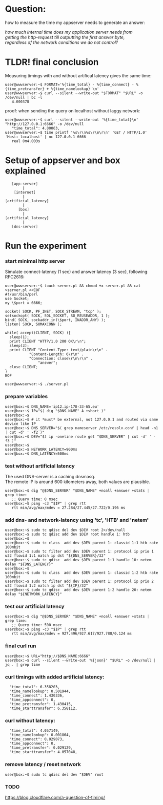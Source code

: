 
# Question:

how to measure the time my appserver needs to generate an answer:  

_how much internal time does my application server needs from  
 getting the http-request till outputting the first answer byte,  
 regardless of the network conditions we do not control?_

# TLDR! final conclusion

Measuring timings with and without artifical latency gives the same time:

```
user@wwwserver:~$ FORMAT='%{time_total} - %{time_connect} - %{time_pretransfer} + %{time_namelookup} \n'
user@wwwserver:~$ curl --silent --write-out "$FORMAT" "$URL" -o /dev/null | bc -l
   4.000378
```

proof: when sending the query on localhost without laggy network:
```
user@wwwserver:~$ curl --silent --write-out '%{time_total}\n' "http://127.0.0.1:6666" -o /dev/null
   "time_total": 4.00063,
user@wwwserver:~$ time printf '%s\r\n%s\r\n\r\n' 'GET / HTTP/1.0' 'Host: localhost' | nc 127.0.0.1 6666
   real	0m4.003s
```


# Setup of appserver and box explained
```
   [app-server]
        |
    [internet]
        |
[artificial_latency]
        |
      [box]
        |
[artificial_latency]
        |
   [dns-server]
```

# Run the experiment

### start minimal http server

Simulate connect-latency (1 sec) and answer latency (3 sec), following RFC2616:
```
user@wwwserver:~$ touch server.pl && chmod +x server.pl && cat >server.pl <<EOF
#!/usr/bin/perl
use Socket;
my \$port = 6666;

socket( SOCK, PF_INET, SOCK_STREAM, "tcp" );
setsockopt( SOCK, SOL_SOCKET, SO_REUSEADDR, 1 );
bind( SOCK, sockaddr_in(\$port, INADDR_ANY) );
listen( SOCK, SOMAXCONN );

while( accept(CLIENT, SOCK) ){
  sleep(1);
  print CLIENT "HTTP/1.0 200 OK\r\n";
  sleep(3);
  print CLIENT "Content-Type: text/plain\r\n" .
	       "Content-Length: 6\r\n" .
	       "Connection: close\r\n\r\n" .
               "answer";
  close CLIENT;
}
EOF

user@wwwserver:~$ ./server.pl
```

### prepare variables
```
user@box:~$ DNS_NAME='ip12.ip-178-33-65.eu'
user@box:~$ IP="$( dig "$DNS_NAME" A +short )"
user@box:~$
user@box:~$ # it *must* be external, not 127.0.0.1 and routed via same device like IP
user@box:~$ DNS_SERVER="$( grep nameserver /etc/resolv.conf | head -n1 | cut -d' ' -f2 )"
user@box:~$ DEV="$( ip -oneline route get "$DNS_SERVER" | cut -d' ' -f3 )"
user@box:~$
user@box:~$ NETWORK_LATENCY=900ms
user@box:~$ DNS_LATENCY=500ms
```

### test without artificial latency

The used DNS-server is a caching dnsmasq.  
The remote IP is around 600 kilometers away, both values are plausible.
```
user@box:~$ dig "@$DNS_SERVER" "$DNS_NAME" +noall +answer +stats | grep time:
   ;; Query time: 0 msec
user@box:~$ ping -c3 "$IP" | grep rtt
   rtt min/avg/max/mdev = 27.284/27.445/27.722/0.196 ms
```

### add dns- and network-latency using 'tc', 'HTB' and 'netem'
```
user@box:~$ sudo tc qdisc del dev $DEV root 2>/dev/null
user@box:~$ sudo tc qdisc add dev $DEV root handle 1: htb
user@box:~$
user@box:~$ sudo tc class  add dev $DEV parent 1: classid 1:1 htb rate 100mbit
user@box:~$ sudo tc filter add dev $DEV parent 1: protocol ip prio 1 u32 flowid 1:1 match ip dst "${DNS_SERVER}/32"
user@box:~$ sudo tc qdisc  add dev $DEV parent 1:1 handle 10: netem delay "${DNS_LATENCY}"
user@box:~$
user@box:~$ sudo tc class  add dev $DEV parent 1: classid 1:2 htb rate 100mbit
user@box:~$ sudo tc filter add dev $DEV parent 1: protocol ip prio 2 u32 flowid 1:2 match ip dst "${IP}/32"
user@box:~$ sudo tc qdisc  add dev $DEV parent 1:2 handle 20: netem delay "${NETWORK_LATENCY}"
```

### test our artificial latency
```
user@box:~$ dig "@$DNS_SERVER" "$DNS_NAME" +noall +answer +stats | grep time:
   ;; Query time: 500 msec
user@box:~$ ping -c3 "$IP" | grep rtt
   rtt min/avg/max/mdev = 927.496/927.617/927.788/0.124 ms
```

### final curl run
```
user@box:~$ URL="http://$DNS_NAME:6666"
user@box:~$ curl --silent --write-out '%{json}' "$URL" -o /dev/null | jq . | grep time
```

### curl timings with added artificial latency:
```
  "time_total": 6.358203,
  "time_namelookup": 0.501944,
  "time_connect": 1.430336,
  "time_appconnect": 0,
  "time_pretransfer": 1.430415,
  "time_starttransfer": 6.358112,
```

### curl without latency:
```
  "time_total": 4.057149,
  "time_namelookup": 0.001864,
  "time_connect": 0.029073,
  "time_appconnect": 0,
  "time_pretransfer": 0.029129,
  "time_starttransfer": 4.057048,
```

### remove latency / reset network
```
user@box:~$ sudo tc qdisc del dev "$DEV" root
```

### TODO
https://blog.cloudflare.com/a-question-of-timing/
